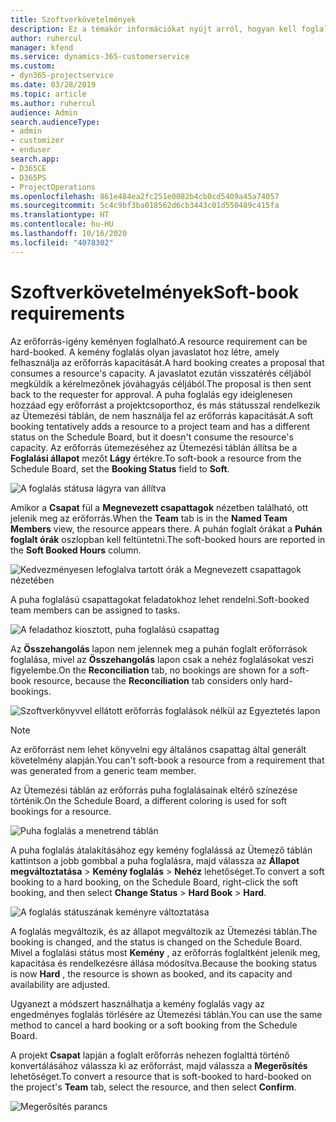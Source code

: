 ```yaml
---
title: Szoftverkövetelmények
description: Ez a témakör információkat nyújt arról, hogyan kell foglalni a követelményeket.
author: ruhercul
manager: kfend
ms.service: dynamics-365-customerservice
ms.custom:
- dyn365-projectservice
ms.date: 03/28/2019
ms.topic: article
ms.author: ruhercul
audience: Admin
search.audienceType:
- admin
- customizer
- enduser
search.app:
- D365CE
- D365PS
- ProjectOperations
ms.openlocfilehash: 861e484ea2fc251e0082b4cb0cd5409a45a74057
ms.sourcegitcommit: 5c4c9bf3ba018562d6cb3443c01d550489c415fa
ms.translationtype: HT
ms.contentlocale: hu-HU
ms.lasthandoff: 10/16/2020
ms.locfileid: "4078302"
---
```

# <a name="soft-book-requirements"></a><span data-ttu-id="a753f-103">Szoftverkövetelmények</span><span class="sxs-lookup"><span data-stu-id="a753f-103">Soft-book requirements</span></span>

<span data-ttu-id="a753f-104">Az erőforrás-igény keményen foglalható.</span><span class="sxs-lookup"><span data-stu-id="a753f-104">A resource requirement can be hard-booked.</span></span> <span data-ttu-id="a753f-105">A kemény foglalás olyan javaslatot hoz létre, amely felhasználja az erőforrás kapacitását.</span><span class="sxs-lookup"><span data-stu-id="a753f-105">A hard booking creates a proposal that consumes a resource's capacity.</span></span> <span data-ttu-id="a753f-106">A javaslatot ezután visszatérés céljából megküldik a kérelmezőnek jóváhagyás céljából.</span><span class="sxs-lookup"><span data-stu-id="a753f-106">The proposal is then sent back to the requester for approval.</span></span> <span data-ttu-id="a753f-107">A puha foglalás egy ideiglenesen hozzáad egy erőforrást a projektcsoporthoz, és más státusszal rendelkezik az Ütemezési táblán, de nem használja fel az erőforrás kapacitását.</span><span class="sxs-lookup"><span data-stu-id="a753f-107">A soft booking tentatively adds a resource to a project team and has a different status on the Schedule Board, but it doesn't consume the resource's capacity.</span></span> <span data-ttu-id="a753f-108">Az erőforrás ütemezéséhez az Ütemezési táblán állítsa be a **Foglalási állapot** mezőt **Lágy** értékre.</span><span class="sxs-lookup"><span data-stu-id="a753f-108">To soft-book a resource from the Schedule Board, set the **Booking Status** field to **Soft**.</span></span>

![A foglalás státusa lágyra van állítva](media/Resource-Management-image77.png)

<span data-ttu-id="a753f-110">Amikor a **Csapat** fül a **Megnevezett csapattagok** nézetben található, ott jelenik meg az erőforrás.</span><span class="sxs-lookup"><span data-stu-id="a753f-110">When the **Team** tab is in the **Named Team Members** view, the resource appears there.</span></span> <span data-ttu-id="a753f-111">A puhán foglalt órákat a **Puhán foglalt órák** oszlopban kell feltüntetni.</span><span class="sxs-lookup"><span data-stu-id="a753f-111">The soft-booked hours are reported in the **Soft Booked Hours** column.</span></span>

![Kedvezményesen lefoglalva tartott órák a Megnevezett csapattagok nézetében](media/Resource-Management-image78.png)

<span data-ttu-id="a753f-113">A puha foglalású csapattagokat feladatokhoz lehet rendelni.</span><span class="sxs-lookup"><span data-stu-id="a753f-113">Soft-booked team members can be assigned to tasks.</span></span>

![A feladathoz kiosztott, puha foglalású csapattag](media/Resource-Management-image79.png)

<span data-ttu-id="a753f-115">Az **Összehangolás** lapon nem jelennek meg a puhán foglalt erőforrások foglalása, mivel az **Összehangolás** lapon csak a nehéz foglalásokat veszi figyelembe.</span><span class="sxs-lookup"><span data-stu-id="a753f-115">On the **Reconciliation** tab, no bookings are shown for a soft-book resource, because the **Reconciliation** tab considers only hard-bookings.</span></span>

![Szoftverkönyvvel ellátott erőforrás foglalások nélkül az Egyeztetés lapon](media/Resource-Management-image80.png)

> [!NOTE]
> <span data-ttu-id="a753f-117">Az erőforrást nem lehet könyvelni egy általános csapattag által generált követelmény alapján.</span><span class="sxs-lookup"><span data-stu-id="a753f-117">You can't soft-book a resource from a requirement that was generated from a generic team member.</span></span>

<span data-ttu-id="a753f-118">Az Ütemezési táblán az erőforrás puha foglalásainak eltérő színezése történik.</span><span class="sxs-lookup"><span data-stu-id="a753f-118">On the Schedule Board, a different coloring is used for soft bookings for a resource.</span></span>

![Puha foglalás a menetrend táblán](media/Resource-Management-image81.png)

<span data-ttu-id="a753f-120">A puha foglalás átalakításához egy kemény foglalássá az Ütemező táblán kattintson a jobb gombbal a puha foglalásra, majd válassza az **Állapot megváltoztatása** \> **Kemény foglalás** \> **Nehéz** lehetőséget.</span><span class="sxs-lookup"><span data-stu-id="a753f-120">To convert a soft booking to a hard booking, on the Schedule Board, right-click the soft booking, and then select **Change Status** \> **Hard Book** \> **Hard**.</span></span>

![A foglalás státuszának keményre változtatása](media/Resource-Management-image82.png)

<span data-ttu-id="a753f-122">A foglalás megváltozik, és az állapot megváltozik az Ütemezési táblán.</span><span class="sxs-lookup"><span data-stu-id="a753f-122">The booking is changed, and the status is changed on the Schedule Board.</span></span> <span data-ttu-id="a753f-123">Mivel a foglalási státus most **Kemény** , az erőforrás foglaltként jelenik meg, kapacitása és rendelkezésre állása módosítva.</span><span class="sxs-lookup"><span data-stu-id="a753f-123">Because the booking status is now **Hard** , the resource is shown as booked, and its capacity and availability are adjusted.</span></span>

<span data-ttu-id="a753f-124">Ugyanezt a módszert használhatja a kemény foglalás vagy az engedményes foglalás törlésére az Ütemezési táblán.</span><span class="sxs-lookup"><span data-stu-id="a753f-124">You can use the same method to cancel a hard booking or a soft booking from the Schedule Board.</span></span>

<span data-ttu-id="a753f-125">A projekt **Csapat** lapján a foglalt erőforrás nehezen foglalttá történő konvertálásához válassza ki az erőforrást, majd válassza a **Megerősítés** lehetőséget.</span><span class="sxs-lookup"><span data-stu-id="a753f-125">To convert a resource that is soft-booked to hard-booked on the project's **Team** tab, select the resource, and then select **Confirm**.</span></span>

![Megerősítés parancs](media/Resource-Management-image83.png)
